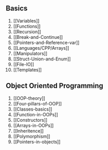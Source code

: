 ## Basics
1. [[Variables]]
2. [[Functions]]
3. [[Recursion]]
4. [[Break-and-Continue]]
5. [[Pointers-and-Reference-var]]
6. [[Languages/CPP/Arrays]]
7. [[Manipulators]]
8. [[Struct-Union-and-Enum]]
9. [[File-IO]]
10. [[Templates]]


## Object Oriented Programming
1. [[OOP-theory]]
2. [[Four-pillars-of-OOP]]
3. [[Classes-basics]]
4. [[Function-in-OOPs]]
5. [[Constructors]]
6. [[Arrays-in-OOPs]]
7. [[Inheritence]]
8. [[Polymorphism]]
9. [[Pointers-in-objects]]